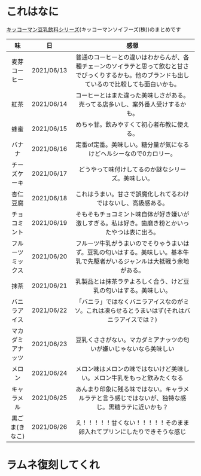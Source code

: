 # これはなに
[キッコーマン豆乳飲料シリーズ](https://www.k-tounyu.jp/lineup/)(キッコーマンソイフーズ(株))のまとめです


|味|日|感想|
|:---:|:---:|:---:|
|麦芽コーヒー|2021/06/13|普通のコーヒーとの違いはわからんが、各種チェーンのソイラテと思って飲むと甘さでびっくりするかも。他のブランドも出しているので比較しても面白いかも。|
|紅茶|2021/06/14|コーヒーとはまた違った美味しさがある。売ってる店多いし、案外番人受けするかも。|
|蜂蜜|2021/06/15|めちゃ甘。飲みやすくて初心者布教に使える。|
|バナナ|2021/06/16|定番of定番。美味しい。糖分量が気になるけどヘルシーなので0カロリー。|
|チーズケーキ|2021/06/17|どうやって味付けしてるのか謎なシリーズ。美味しい。|
|杏仁豆腐|2021/06/18|これはうまい。甘さで誤魔化しれてるわけではないし、高級感ある。|
|チョコミント|2021/06/19|そもそもチョコミント味自体が好き嫌いが激しすぎる。私は好き。歯磨き粉とかいったやつは表に出ろ。|
|フルーツミックス|2021/06/20|フルーツ牛乳がうまいのでそりゃうまいはず。豆乳の匂いはする。美味しい。基本牛乳で先駆者がいるジャンルは大抵戦う余地がある。|
|抹茶|2021/06/21|乳製品とは抹茶ラテよろしく合う、けど豆乳の匂いはする。美味しい。|
|バニラアイス|2021/06/22|「バニラ」ではなくバニラアイスなのがミソ。これは凍らせるとうまいはず(それはバニラアイスでは？)|
|マカダミアナッツ|2021/06/23|豆乳くささがない。マカダミアナッツの匂いが嫌いじゃないなら美味しい|
|メロン|2021/06/24|メロン味はメロンの味ではないけど美味しい。メロン牛乳をもっと飲みたくなる|
|キャラメル|2021/06/25|あんまり印象に残る味ではない。キャラメルラテと言う感じではないが、独特な感じ。黒糖ラテに近いかも？|
|黒ごま(きなこ)|2021/06/26|え！！！！！甘くない！！！！！そのまま卵入れてプリンにしたりできそうな感じ|


# ラムネ復刻してくれ
